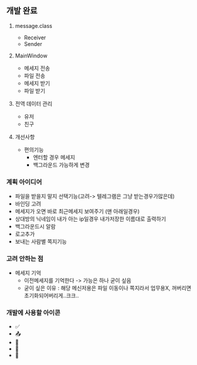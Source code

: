 ﻿## 개발 완료
1. message.class
	- Receiver
	- Sender

2. MainWindow
	- 메세지 전송
	- 파일 전송
	- 메세지 받기
	- 파일 받기

3. 전역 데이터 관리
	- 유저
	- 친구

4. 개선사항
	- 편의기능
		- 엔터할 경우 메세지 
		- 백그라운드 가능하게 변경


### 계획 아이디어
- 파일을 받을지 말지 선택기능(고려-> 텔레그램은 그냥 받는경우가많은데)
- 바인딩 고려
- 메세지가 오면 바로 최근메세지 보여주기 (맨 아래일경우)
- 상대방의 닉네임이 내가 아는 ip일경우 내가저장한 이름대로 출력하기
- 백그라운드시 알람
- 로고추가
- 보내는 사람별 쪽지기능

### 고려 안하는 점
- 메세지 기억
	- 이전메세지를 기억한다 -> 가능은 하나 굳이 싶음 
	- 굳이 싶은 이유 : 해당 메신저용은 파일 이동이나 쪽지라서 업무용X, 꺼버리면 초기화되어버리게..크크..



### 개발에 사용할 아이콘
- ✅ 
- 📤
- 📩 
- 📨
- 📁